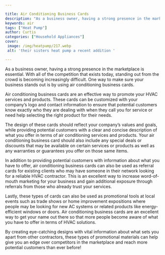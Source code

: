 ```yaml
---

title: Air Conditioning Business Cards
description: "As a business owner, having a strong presence in the marketplace is essential. With all of the competition that exists today, stan...scroll on and keep learning"
keywords: air
tags: ["Heat Pump"]
author: Curtis
categories: ["Household Appliances"]
cover: 
 image: /img/heatpump/217.webp
 alt: 'their sisters heat pump a recent addition '

---
```


As a business owner, having a strong presence in the marketplace is essential. With all of the competition that exists today, standing out from the crowd is becoming increasingly difficult. One way to make sure your business stands out is by using air conditioning business cards.

Air conditioning business cards are an effective way to promote your HVAC services and products. These cards can be customized with your company’s logo and contact information to ensure that potential customers know exactly who they are dealing with when they call you for service or need help selecting the right product for their needs.

The design of these cards should reflect your company’s values and goals, while providing potential customers with a clear and concise description of what you offer in terms of air conditioning services and products. Your air conditioning business card should also include any special deals or discounts that may be available on certain services or products as well as any warranties or guarantees you offer on those same items. 

In addition to providing potential customers with information about what you have to offer, air conditioning business cards can also be used as referral cards for existing clients who may have someone in their network looking for a reliable HVAC contractor. This is an excellent way to increase word-of-mouth marketing for your business and gain additional exposure through referrals from those who already trust your services. 

Lastly, these types of cards can also be used as promotional tools at local events such as trade shows or home improvement expositions where people may be looking for new AC systems or related products like energy-efficient windows or doors. Air conditioning business cards are an excellent way to get your name out there so that more people become aware of what you have to offer in terms of HVAC solutions. 

By creating eye-catching designs with vital information about what sets you apart from other contractors, these types of promotional materials can help give you an edge over competitors in the marketplace and reach more potential customers than ever before!
